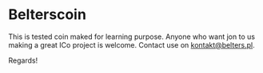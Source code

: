 # Belterscoin

This is tested coin maked for learning purpose. Anyone who want jon to us making a great ICo project is welcome. Contact use on kontakt@belters.pl.

Regards!
